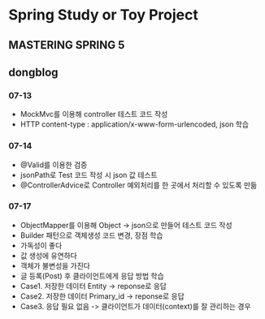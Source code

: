 # Spring Study or Toy Project
## MASTERING SPRING 5

## dongblog
### 07-13
 - MockMvc를 이용해 controller 테스트 코드 작성
 - HTTP content-type : application/x-www-form-urlencoded, json 학습
 
### 07-14
 - @Valid를 이용한 검증
 - jsonPath로 Test 코드 작성 시 json 값 테스트
 - @ControllerAdvice로 Controller 예외처리를 한 곳에서 처리할 수 있도록 만듦
 
### 07-17
 - ObjectMapper를 이용해 Object -> json으로 만들어 테스트 코드 작성
 - Builder 패턴으로 객체생성 코드 변경, 장점 학습
  - 가독성이 좋다
  - 값 생성에 유연하다
  - 객체가 불변성을 가진다
 - 글 등록(Post) 후 클라이언트에게 응답 방법 학습
  - Case1. 저장한 데이터 Entity -> reponse로 응답
  - Case2. 저장한 데이터 Primary_id -> reponse로 응답
  - Case3. 응답 필요 없음 -> 클라이언트가 데이터(context)를 잘 관리하는 경우
